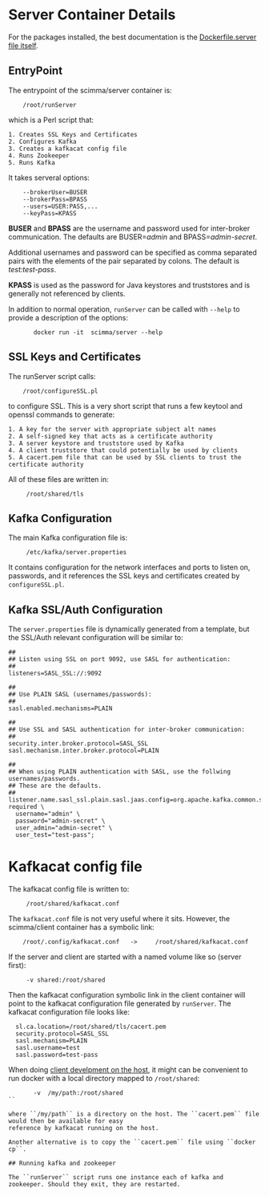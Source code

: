 # Server Container Details

For the packages installed, the best documentation is the [Dockerfile.server file itself](../Dockerfile.server).

## EntryPoint

The entrypoint of the scimma/server container is:


```
    /root/runServer
```

which is a Perl script that:

    1. Creates SSL Keys and Certificates
    2. Configures Kafka
    3. Creates a kafkacat config file
    4. Runs Zookeeper
    5. Runs Kafka

It takes serveral options:

```
    --brokerUser=BUSER
    --brokerPass=BPASS
    --users=USER:PASS,...
    --keyPass=KPASS
```

**BUSER** and **BPASS** are the username and password used for inter-broker communication. The defaults are BUSER=_admin_ and BPASS=_admin-secret_.

Additional usernames and password can be specified as comma separated pairs with the elements of the pair separated by colons. The default
is _test:test-pass_.

**KPASS** is used as the password for Java keystores and truststores and is generally not referenced by clients.

In addition to normal operation, ``runServer`` can be called with ``--help`` to provide a description of the options:

```
       docker run -it  scimma/server --help
```

## SSL Keys and Certificates

The runServer script calls:

```
    /root/configureSSL.pl
```

to configure SSL. This is a very short script that runs a few keytool and openssl commands
to generate:

    1. A key for the server with appropriate subject alt names
    2. A self-signed key that acts as a certificate authority
    3. A server keystore and truststore used by Kafka
    4. A client truststore that could potentially be used by clients
    5. A cacert.pem file that can be used by SSL clients to trust the certificate authority

All of these files are written in:

```
     /root/shared/tls
```

## Kafka Configuration

The main Kafka configuration file is:

```
     /etc/kafka/server.properties 
```

It contains configuration for the network interfaces and ports to listen on, passwords, and it references the SSL keys and certificates created by ``configureSSL.pl``.

## Kafka SSL/Auth Configuration

The ``server.properties`` file is dynamically generated from a template, but the SSL/Auth relevant configuration
will be similar to:

```
##
## Listen using SSL on port 9092, use SASL for authentication:
##
listeners=SASL_SSL://:9092

##
## Use PLAIN SASL (usernames/passwords):
##
sasl.enabled.mechanisms=PLAIN

##
## Use SSL and SASL authentication for inter-broker communication:
##
security.inter.broker.protocol=SASL_SSL
sasl.mechanism.inter.broker.protocol=PLAIN

##
## When using PLAIN authentication with SASL, use the follwing usernames/passwords.
## These are the defaults.
##
listener.name.sasl_ssl.plain.sasl.jaas.config=org.apache.kafka.common.security.plain.PlainLoginModule required \
  username="admin" \
  password="admin-secret" \
  user_admin="admin-secret" \
  user_test="test-pass";
```

# Kafkacat config file

The kafkacat config file is written to:

```
     /root/shared/kafkacat.conf
```

The ``kafkacat.conf`` file is not very useful where it sits. However, the scimma/client container 
has a symbolic link:

```
    /root/.config/kafkacat.conf   ->     /root/shared/kafkacat.conf
```

If the server and client are started with a named volume like so (server first):

```
     -v shared:/root/shared
```

Then the kafkacat configuration symbolic link in the client container will point to the
kafkacat configuration file generated by ``runServer``. The kafkacat configuration file
looks like:

```
  sl.ca.location=/root/shared/tls/cacert.pem
  security.protocol=SASL_SSL
  sasl.mechanism=PLAIN
  sasl.username=test
  sasl.password=test-pass

```

When doing [client develpment on the host](ClientDevelopment.md), it might can be convenient to run docker with
a local directory mapped to ``/root/shared``:

```
       -v  /my/path:/root/shared
``

where ``/my/path`` is a directory on the host. The ``cacert.pem`` file would then be available for easy
reference by kafkacat running on the host.

Another alternative is to copy the ``cacert.pem`` file using ``docker cp``.

## Running kafka and zookeeper

The ``runServer`` script runs one instance each of kafka and zookeeper. Should they exit, they are restarted.
